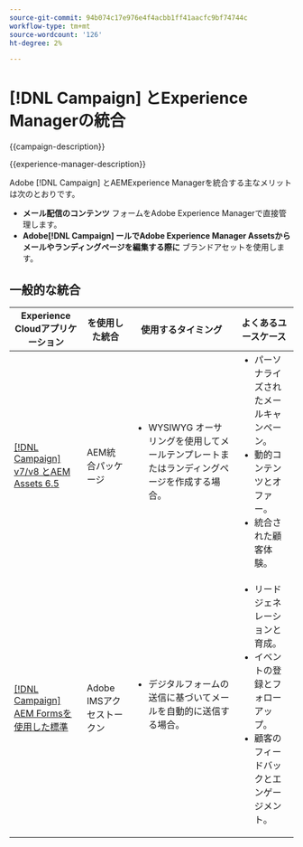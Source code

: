 ```yaml
---
source-git-commit: 94b074c17e976e4f4acbb1ff41aacfc9bf74744c
workflow-type: tm+mt
source-wordcount: '126'
ht-degree: 2%

---
```



# [!DNL Campaign] とExperience Managerの統合

{{campaign-description}}

{{experience-manager-description}}

Adobe [!DNL Campaign] とAEMExperience Managerを統合する主なメリットは次のとおりです。

+ **メール配信のコンテンツ** フォームをAdobe Experience Managerで直接管理します。
+ **Adobe[!DNL Campaign] ールでAdobe Experience Manager Assetsからメールやランディングページを編集する際に** ブランドアセットを使用します。

## 一般的な統合

<table>
    <thead>
        <tr>
            <th>Experience Cloudアプリケーション</th>
            <th>を使用した統合</th>
            <th>使用するタイミング</th>
            <th>よくあるユースケース</th>
        </tr>
    </thead>
    <tbody>
        <tr>
            <td><a href="../../integrations/tutorials/campaign-aem/campaign-v8-with-experience-manager.md" target="_blank" rel="noreferrer">[!DNL Campaign] v7/v8 とAEM Assets 6.5</a></td>
            <td>AEM統合パッケージ</td>
            <td>
                <ul style="margin-top: 0;">
                    <li>WYSIWYG オーサリングを使用してメールテンプレートまたはランディングページを作成する場合。</li>
                </ul>
            </td>
            <td>
              <ul style="margin-top: 0;">
                <li>パーソナライズされたメールキャンペーン。</li>
                <li>動的コンテンツとオファー。</li>
                <li>統合された顧客体験。</li>
              </ul>
            </td>
        </tr>      
        <tr>
            <td><a href="https://experienceleague.adobe.com/docs/experience-manager-learn/forms/aem-forms-with-adobe-campaign/aem-forms-with-campaign-standard-getting-started-tutorial.html?lang=ja" target="_blank" rel="noreferrer">[!DNL Campaign] AEM Formsを使用した標準</a></td>
            <td>Adobe IMSアクセストークン</td>
            <td>
                <ul style="margin-top: 0;">
                    <li>デジタルフォームの送信に基づいてメールを自動的に送信する場合。</li>
                </ul>
            </td>
            <td>
              <ul style="margin-top: 0;">
                <li>リードジェネレーションと育成。</li>
                <li>イベントの登録とフォローアップ。</li>
                <li>顧客のフィードバックとエンゲージメント。</li>
              </ul>
            </td>
        </tr>              
    </tbody>          
</table>
